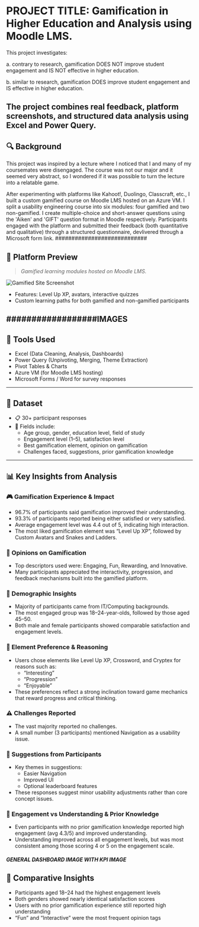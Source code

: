 # PROJECT TITLE: Gamification in Higher Education and Analysis using Moodle LMS.

This project investigates:

a. contrary to research, gamification DOES NOT improve student engagement and IS NOT effective in higher education.

b. similar to research, gamification DOES improve student engagement and IS effective in higher education.
 
The project combines real feedback, platform screenshots, and structured data analysis using Excel and Power Query.
---

## 🔍 Background

This project was inspired by a lecture where I noticed that I and many of my coursemates were disengaged. The course was not our major and it seemed very abstract, so I wondered if it was possible to turn the lecture into a relatable game.

After experimenting with platforms like Kahoot!, Duolingo, Classcraft, etc., I built a custom gamified course on Moodle LMS hosted on an Azure VM. I split a usability engineering course into six modules: four gamified and two non-gamified. I create multiple-choice and short-answer questions using the 'Aiken' and 'GIFT' question format in Moodle respectively. Participants engaged with the platform and submitted their feedback (both quantitative and qualitative) through a structured questionnaire, devlivered through a Microsoft form link.
############################
## 📸 Platform Preview

> *Gamified learning modules hosted on Moodle LMS.*

![Gamified Site Screenshot](site_screenshots/moodle_homepage.png)

- Features: Level Up XP, avatars, interactive quizzes
- Custom learning paths for both gamified and non-gamified participants

##################IMAGES
---

## 🧰 Tools Used

- Excel (Data Cleaning, Analysis, Dashboards)
- Power Query (Unpivoting, Merging, Theme Extraction)
- Pivot Tables & Charts
- Azure VM (for Moodle LMS hosting)
- Microsoft Forms / Word for survey responses


---

## 🧪 Dataset

- 📋 30+ participant responses
- 📂 Fields include:
  - Age group, gender, education level, field of study
  - Engagement level (1–5), satisfaction level
  - Best gamification element, opinion on gamification
  - Challenges faced, suggestions, prior gamification knowledge

---

## 📊 Key Insights from Analysis

### 🎮 Gamification Experience & Impact
- 96.7% of participants said gamification improved their understanding.
- 93.3% of participants reported being either satisfied or very satisfied.
- Average engagement level was 4.4 out of 5, indicating high interaction.
- The most liked gamification element was “Level Up XP”, followed by Custom Avatars and Snakes and Ladders.

### 🧠 Opinions on Gamification
- Top descriptors used were: Engaging, Fun, Rewarding, and Innovative.
- Many participants appreciated the interactivity, progression, and feedback mechanisms built into the gamified platform.

### 👥 Demographic Insights
- Majority of participants came from IT/Computing backgrounds.
- The most engaged group was 18–24-year-olds, followed by those aged 45–50.
- Both male and female participants showed comparable satisfaction and engagement levels.

### 🧩 Element Preference & Reasoning
- Users chose elements like Level Up XP, Crossword, and Cryptex for reasons such as:
  - “Interesting”
  - “Progression”
  - “Enjoyable”
- These preferences reflect a strong inclination toward game mechanics that reward progress and critical thinking.

### ⚠️ Challenges Reported
- The vast majority reported no challenges.
- A small number (3 participants) mentioned Navigation as a usability issue.

### 💬 Suggestions from Participants
- Key themes in suggestions:
  - Easier Navigation
  - Improved UI
  - Optional leaderboard features
- These responses suggest minor usability adjustments rather than core concept issues.

### 🔁 Engagement vs Understanding & Prior Knowledge
- Even participants with no prior gamification knowledge reported high engagement (avg 4.3/5) and improved understanding.
- Understanding improved across all engagement levels, but was most consistent among those scoring 4 or 5 on the engagement scale.


#####  GENERAL DASHBOARD IMAGE WITH KPI IMAGE #######


## 🔄 Comparative Insights

- Participants aged 18–24 had the highest engagement levels
- Both genders showed nearly identical satisfaction scores
- Users with no prior gamification experience still reported high understanding
- “Fun” and “Interactive” were the most frequent opinion tags
